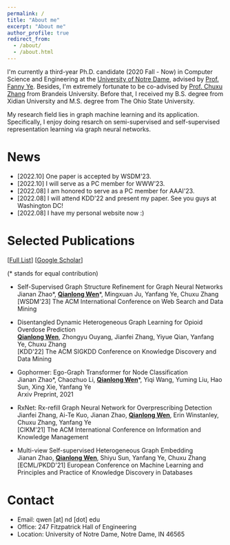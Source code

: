 ```yaml
---
permalink: /
title: "About me"
excerpt: "About me"
author_profile: true
redirect_from: 
  - /about/
  - /about.html
---
```


I'm currently a third-year Ph.D. candidate (2020 Fall - Now) in Computer Science and Engineering at the [University of Notre Dame](https://www.nd.edu/), advised by [Prof. Fanny Ye](http://yes-lab.org). Besides, I'm extremely fortunate to be co-advised by [Prof. Chuxu Zhang](https://chuxuzhang.github.io) from Brandeis University. Before that, I received my B.S. degree from Xidian University and M.S. degree from The Ohio State University.

My research field lies in graph machine learning and its application. Specifically, I enjoy doing resarch on semi-supervised and self-supervised representation learning via graph neural networks. 


News
======
* \[2022.10\] One paper is accepted by WSDM'23. 
* \[2022.10\] I will serve as a PC member for WWW'23. 
* \[2022.08\] I am honored to serve as a PC member for AAAI'23. 
* \[2022.08\] I will attend KDD'22 and present my paper. See you guys at Washington DC!
* \[2022.08\] I have my personal website now :)

Selected Publications
======
\[[Full List](/publications)\] \[[Google Scholar](https://scholar.google.com/citations?user=cc-uK9gAAAAJ&hl=zh-CN&oi=ao)\]

(* stands for equal contribution)

* Self-Supervised Graph Structure Refinement for Graph Neural Networks <br>
  Jianan Zhao\*, **<u>Qianlong Wen</u>**\*, Mingxuan Ju, Yanfang Ye, Chuxu Zhang <br>
  [WSDM'23] The ACM International Conference on Web Search and Data Mining

* Disentangled Dynamic Heterogeneous Graph Learning for Opioid Overdose Prediction <br>
  **<u>Qianlong Wen</u>**, Zhongyu Ouyang, Jianfei Zhang, Yiyue Qian, Yanfang Ye, Chuxu Zhang <br>
  [KDD'22] The ACM SIGKDD Conference on Knowledge Discovery and Data Mining

* Gophormer: Ego-Graph Transformer for Node Classification <br>
  Jianan Zhao\*, Chaozhuo Li, **<u>Qianlong Wen</u>**\*, Yiqi Wang, Yuming Liu, Hao Sun, Xing Xie, Yanfang Ye <br>
  Arxiv Preprint, 2021
  
* RxNet: Rx-refill Graph Neural Network for Overprescribing Detection <br>
  Jianfei Zhang, Ai-Te Kuo, Jianan Zhao, **<u>Qianlong Wen</u>**, Erin Winstanley, Chuxu Zhang, Yanfang Ye <br>
  [CIKM'21] The ACM International Conference on Information and Knowledge Management

* Multi-view Self-supervised Heterogeneous Graph Embedding <br>
  Jianan Zhao, **<u>Qianlong Wen</u>**, Shiyu Sun, Yanfang Ye, Chuxu Zhang <br>
  [ECML/PKDD'21] European Conference on Machine Learning and Principles and Practice of Knowledge Discovery in Databases
  

Contact
======

* Email: qwen \[at\] nd \[dot\] edu
* Office: 247 Fitzpatrick Hall of Engineering
* Location: University of Notre Dame, Notre Dame, IN 46565
